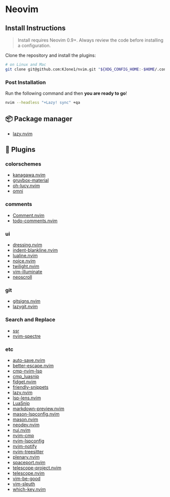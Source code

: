 # Neovim

## Install Instructions

> Install requires Neovim 0.9+. Always review the code before installing a configuration.

Clone the repository and install the plugins:

```sh
# on Linux and Mac
git clone git@github.com:KJone1/nvim.git "${XDG_CONFIG_HOME:-$HOME/.config}"/nvim
```
### Post Installation

Run the following command and then **you are ready to go**!

```sh
nvim --headless "+Lazy! sync" +qa
```

## 📦 Package manager

- [lazy.nvim](https://github.com/folke/lazy.nvim)

## 🔌 Plugins

### colorschemes
- [kanagawa.nvim](https://github.com/rebelot/kanagawa.nvim)
- [gruvbox-material](https://github.com/sainnhe/gruvbox-material)
- [oh-lucy.nvim](https://github.com/Yazeed1s/oh-lucy.nvim)
- [omni](https://github.com/getomni/neovim)
### comments
- [Comment.nvim](https://github.com/numToStr/Comment.nvim)
- [todo-comments.nvim](https://github.com/folke/todo-comments.nvim)
### ui
- [dressing.nvim](https://github.com/stevearc/dressing.nvim)
- [indent-blankline.nvim](https://github.com/lukas-reineke/indent-blankline.nvim)
- [lualine.nvim](https://github.com/nvim-lualine/lualine.nvim)
- [noice.nvim](https://github.com/folke/noice.nvim)
- [twilight.nvim](https://github.com/folke/twilight.nvim)
- [vim-illuminate](https://github.com/RRethy/vim-illuminate)
- [neoscroll](https://github.com/karb94/neoscroll.nvim)
### git
- [gitsigns.nvim](https://github.com/lewis6991/gitsigns.nvim)
- [lazygit.nvim](https://github.com/kdheepak/lazygit.nvim)
### Search and Replace
- [ssr](https://github.com/cshuaimin/ssr.nvim)
- [nvim-spectre](https://github.com/nvim-pack/nvim-spectre)
### etc
- [auto-save.nvim](https://github.com/okuuva/auto-save.nvim)
- [better-escape.nvim](https://github.com/max397574/better-escape.nvim)
- [cmp-nvim-lsp](https://github.com/hrsh7th/cmp-nvim-lsp)
- [cmp_luasnip](https://github.com/saadparwaiz1/cmp_luasnip)
- [fidget.nvim](https://github.com/j-hui/fidget.nvim)
- [friendly-snippets](https://github.com/rafamadriz/friendly-snippets)
- [lazy.nvim](https://github.com/folke/lazy.nvim)
- [lsp-lens.nvim](https://github.com/VidocqH/lsp-lens.nvim)
- [LuaSnip](https://github.com/L3MON4D3/LuaSnip)
- [markdown-preview.nvim](https://github.com/iamcco/markdown-preview.nvim)
- [mason-lspconfig.nvim](https://github.com/williamboman/mason-lspconfig.nvim)
- [mason.nvim](https://github.com/williamboman/mason.nvim)
- [neodev.nvim](https://github.com/folke/neodev.nvim)
- [nui.nvim](https://github.com/MunifTanjim/nui.nvim)
- [nvim-cmp](https://github.com/hrsh7th/nvim-cmp)
- [nvim-lspconfig](https://github.com/neovim/nvim-lspconfig)
- [nvim-notify](https://github.com/rcarriga/nvim-notify)
- [nvim-treesitter](https://github.com/nvim-treesitter/nvim-treesitter)
- [plenary.nvim](https://github.com/nvim-lua/plenary.nvim)
- [spaceport.nvim](https://github.com/CWood-sdf/spaceport.nvim)
- [telescope-project.nvim](https://github.com/nvim-telescope/telescope-project.nvim)
- [telescope.nvim](https://github.com/nvim-telescope/telescope.nvim)
- [vim-be-good](https://github.com/ThePrimeagen/vim-be-good)
- [vim-sleuth](https://github.com/tpope/vim-sleuth)
- [which-key.nvim](https://github.com/folke/which-key.nvim)
